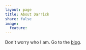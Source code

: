 ```yaml
---
layout: page
title: About Darrick
share: false
image:
  feature: 
---
```


Don't worry who I am. Go to the [blog](../blog).
